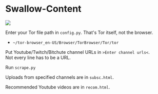 # Swallow-Content

<p><img align="center" src="https://github.com/MonoPhype/Swallow-Content/blob/main/preview.gif"></p>

Enter your Tor file path in `config.py`. That's Tor itself, not the browser.  
  - `~/tor-browser_en-US/Browser/TorBrowser/Tor/tor`

Put Youtube/Twitch/Bitchute channel URLs in `>Enter channel urls<`.  
Not every line has to be a URL.  

Run `scrape.py`

Uploads from specified channels are in `subsc.html`.

Recommended Youtube videos are in `recom.html`.
